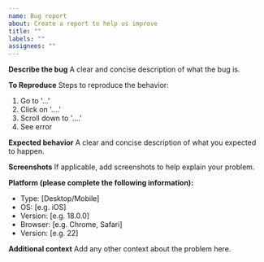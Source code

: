 ```yaml
---
name: Bug report
about: Create a report to help us improve
title: ""
labels: ""
assignees: ""
---
```


**Describe the bug**
A clear and concise description of what the bug is.

**To Reproduce**
Steps to reproduce the behavior:

1. Go to '...'
2. Click on '....'
3. Scroll down to '....'
4. See error

**Expected behavior**
A clear and concise description of what you expected to happen.

**Screenshots**
If applicable, add screenshots to help explain your problem.

**Platform (please complete the following information):**

- Type: [Desktop/Mobile]
- OS: [e.g. iOS]
- Version: [e.g. 18.0.0]
- Browser: [e.g. Chrome, Safari]
- Version: [e.g. 22]

**Additional context**
Add any other context about the problem here.
